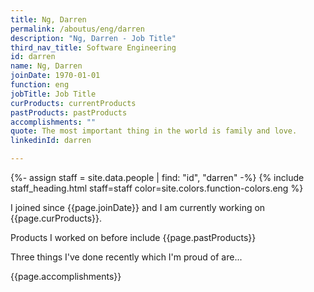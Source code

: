 ```yaml
---
title: Ng, Darren
permalink: /aboutus/eng/darren
description: "Ng, Darren - Job Title"
third_nav_title: Software Engineering
id: darren
name: Ng, Darren
joinDate: 1970-01-01
function: eng
jobTitle: Job Title
curProducts: currentProducts
pastProducts: pastProducts
accomplishments: ""
quote: The most important thing in the world is family and love.
linkedinId: darren

---
```


{%- assign staff = site.data.people | find: "id", "darren" -%}
{% include staff_heading.html staff=staff color=site.colors.function-colors.eng %}

<p>I joined since {{page.joinDate}} and I am currently working on {{page.curProducts}}.</p>

<p>Products I worked on before include {{page.pastProducts}}</p>

<p>Three things I've done recently which I'm proud of are...</p>
{{page.accomplishments}}
